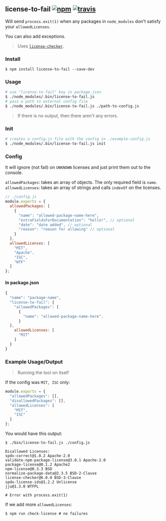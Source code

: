 ## license-to-fail [![npm](https://img.shields.io/npm/v/license-to-fail.svg)](https://www.npmjs.com/package/license-to-fail) [![travis](https://img.shields.io/travis/behance/license-to-fail/master.svg)](https://travis-ci.org/behance/license-to-fail)


Will send `process.exit(1)` when any packages in `node_modules` don't satisfy your `allowedLicenses`.

You can also add exceptions.

> Uses [`license-checker`](https://github.com/davglass/license-checker).

### Install

```
$ npm install license-to-fail --save-dev
```

### Usage

```bash
# use "license-to-fail" key in package.json
$ ./node_modules/.bin/license-to-fail.js
# pass a path to external config file
$ ./node_modules/.bin/license-to-fail.js ./path-to-config.js
```

> If there is no output, then there aren't any errors.

### Init

```bash
# creates a config.js file with the config in ./example-config.js
$ ./node_modules/.bin/license-to-fail.js init
```

### Config

It will ignore (not fail) on `UNKNOWN` licenses and just print them out to the console.

`allowedPackages`: takes an array of objects. The only required field is `name`.
`allowedLicenses`: takes an array of strings and calls `indexOf` on the licenses.

```js
// ./config.js
module.exports = {
  allowedPackages: [
    {
      "name": "allowed-package-name-here",
      "extraFieldsForDocumentation": "hello!", // optional
      "date": "date added", // optional
      "reason": "reason for allowing" // optional
    }
  ],
  allowedLicenses: [
    "MIT",
    "Apache",
    "ISC",
    "WTF"
  ]
};
```

#### In package.json

```js
{
  "name": "package-name",
  "license-to-fail": {
    "allowedPackages": [
      {
        "name": "allowed-package-name-here",
      }
  ],
    allowedLicenses: [
      "MIT"
    ]
  }
}
```

### Example Usage/Output

> Running the tool on itself

If the config was `MIT, ISC` only: 

```js
module.exports = {
  "allowedPackages": [],
  "disallowedPackages": [],
  "allowedLicenses": [
    "MIT",
    "ISC"
  ]
};
```

You would have this output:

```
$ ./bin/license-to-fail.js ./config.js

Disallowed Licenses:
spdx-correct@1.0.2 Apache-2.0
validate-npm-package-license@3.0.1 Apache-2.0
package-license@0.1.2 Apache2
npm-license@0.3.3 BSD
normalize-package-data@2.3.5 BSD-2-Clause
license-checker@6.0.0 BSD-3-Clause
spdx-license-ids@1.2.2 Unlicense
jju@1.3.0 WTFPL

# Error with process.exit(1)
```

If we add more `allowedLicenses`:

```
$ npm run check-license # no failures
```
